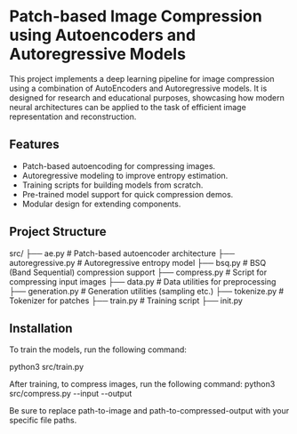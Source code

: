 # Patch-based Image Compression using Autoencoders and Autoregressive Models

This project implements a deep learning pipeline for image compression using a combination of AutoEncoders and Autoregressive models. It is designed for research and educational purposes, showcasing how modern neural architectures can be applied to the task of efficient image representation and reconstruction.

## Features

- Patch-based autoencoding for compressing images.
- Autoregressive modeling to improve entropy estimation.
- Training scripts for building models from scratch.
- Pre-trained model support for quick compression demos.
- Modular design for extending components.

## Project Structure

src/
├── ae.py # Patch-based autoencoder architecture
├── autoregressive.py # Autoregressive entropy model
├── bsq.py # BSQ (Band Sequential) compression support
├── compress.py # Script for compressing input images
├── data.py # Data utilities for preprocessing
├── generation.py # Generation utilities (sampling etc.)
├── tokenize.py # Tokenizer for patches
├── train.py # Training script
├── init.py

## Installation

To train the models, run the following command:

python3 src/train.py

After training, to compress images, run the following command:
python3 src/compress.py --input <path-to-image> --output <path-to-compressed-output>

Be sure to replace path-to-image and path-to-compressed-output with your specific file paths.




